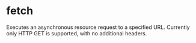 # fetch

Executes an asynchronous resource request to a specified URL. Currently only HTTP GET is supported, with no additional headers.
